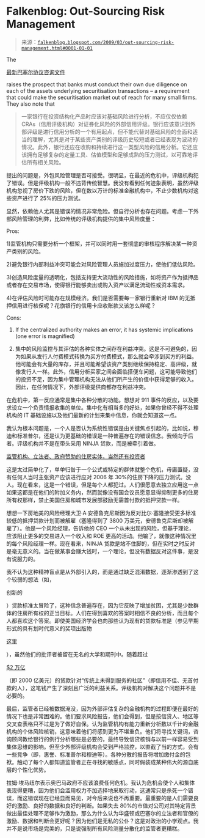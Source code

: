 <!--yml

category: 未分类

日期：2024 年 5 月 12 日 22:18:50

-->

# Falkenblog: Out-Sourcing Risk Management

> 来源：[`falkenblog.blogspot.com/2009/03/out-sourcing-risk-management.html#0001-01-01`](http://falkenblog.blogspot.com/2009/03/out-sourcing-risk-management.html#0001-01-01)

The

[最新巴塞尔协议咨询文件](http://www.bis.org/publ/bcbs150.pdf?noframes=1)

raises the prospect that banks must conduct their own due diligence on each of the assets underlying securitisation transactions – a requirement that could make the securitisation market out of reach for many small firms. They also note that

> 一家银行在投资结构化产品时应该对基础风险进行分析，不应仅仅依赖 CRAs（信用评级机构）对证券化风险的外部信用评级。银行应该意识到外部评级是进行信用分析的一个有用起点，但不能代替对基础风险的全面和适当的理解，尤其是对于某些资产类别的评级历史较短或者已经表现为波动的情况。此外，银行还应在收购和持续进行这一类型风险的信用分析。它还应该拥有足够复杂的定量工具、估值模型和足够成熟的压力测试，以可靠地评估所有相关风险。

提出的问题是，外包风险管理是否可接受。很明显，在最近的危机中，评级机构犯了错误。但是评级机构一般不违背传统智慧。我没有看到任何迹象表明，虽然评级机构忽视了房价下跌的风险，但在数以万计的标准金融机构中，不止少数机构对这些资产进行了 25%的压力测试。

显然，依赖他人尤其是错误的情况非常危险。但自行分析也存在问题。考虑一下外部风险管理的利弊，比如传统的评级机构提供的集中风险度量：

Pros:

1)监管机构只需要分析一个框架，并可以同时用一套彻底的审核程序解决某一种资产类别的风险。

2)避免银行内部利益冲突可能会对风险管理人员施加过度压力，使他们低估风险。

3)创造风险度量的透明化，包括支持更大流动性的风险措施，如将资产作为抵押品或者存在交易市场，使得银行能够卖出或购入资产以满足流动性或资本需求。

4)在评估风险时可能存在规模经济。我们是否需要每一家银行重新对 IBM 的无抵押信用进行核保呢？花旗银行的信用卡应收账款又该怎么样呢？

Cons:

1) If the centralized authority makes an error, it has systemic implications (one error is magnified)

2) 集中的风险监控与其评估的各种实体之间存在利益冲突。这是不可避免的，因为如果从发行人付费模式转换为买方付费模式，那么就会牵涉到买方的利益。他可能会有大量的库存，并且可能希望该资产类别继续保持稳定、高评级，就像发行人一样。此外，信用分析买家之间会面临搭便车问题，这可能导致他们的投资不足，因为集中管理机构无法从他们所产生的价值中获得足够的收入。因此，在任何情况下，外部评级提供商都存在利益冲突。

在危机中，第一反应通常是集中各种分散的功能。想想对 911 事件的反应，以及要求设立一个负责情报收集的单位。集中化有相当多的好处，如果你曾经不得不处理机构的 IT 基础设施以及他们最新的计划来集中信息，你就会知道这一点。

我认为根本问题是，一个人是否认为系统性错误是由关键焦点引起的，比如说，穆迪和标准普尔，还是认为更基础的错误是一种普遍存在的错误信念。我倾向于后者。评级机构并不是在带头采用 NINJA 贷款，而是被牵引着做。

[监管机构、立法者、政府赞助的住房实体，当然还有投资者](http://falkenblog.blogspot.com/2008/09/stan-liebowitz.html)

这是太过简单化了，单单归咎于一个公式或特定的群体就整个危机，毋庸置疑，没有任何人当时主张资产应该进行应对 2006 年 30%的住房下降的压力测试。没人。现在看来，这是一个错误，但是每个人都犯过。人们很愿意去独立应用这一点如果这都是在他们的附加义务内，然而就像没有国会议员愿意显得抑制更多的住房所有权那样，禁止美国住房和城市发展部鼓励无需首付款的抵押贷款一样。 

想想一下房地美的风险经理大卫·A·安德鲁克尼斯因为反对比尔·塞隆接受更多标准较低的抵押贷款计划而被解雇（塞隆得到了 3800 万美元，安德鲁克尼斯却被解雇了）。他是一个风险经理，告诉他的 CEO 一个从未出现的风险，但基于理论，应该阻止更多的交易进入一个收入和 ROE 更高的活动。他输了，就像这种情况里的每个风险经理一样。现在看来，NINJA 贷款是站不住脚的，但在实时之时反对是毫无意义的。当在做某事会赚大钱时，一个理论，但没有数据反对这件事，是没有说服力的。

我不认为这种精神盲点是从外部引入的，而是通过缺乏混淆数据，逐渐渗透到了这个较弱的想法（如，

创新的

）贷款标准太冒险了，这种信念普遍存在，因为它反映了增加贫困，尤其是少数群体的住房所有权的正当目标。人们在得到喜欢的答案时相信不良的分析，而且每个人都喜欢这个答案。即使美国经济学会也向那些认为现有的贷款标准是（参见早期形式的具有划时代意义的奖项出版物

[这里](http://www.bos.frb.org/economic/wp/wp1992/wp92_7.pdf)

），虽然他们的批评者被留在无名的大学和期刊中。随着超过

[$2 万亿](http://www.community-wealth.org/_pdfs/articles-publications/cdfis/report-ncrc.pdf)

（即 2000 亿美元）的贷款针对“传统上未得到服务的社区”（即信用不佳、无首付款的人），这笔钱产生了深刻且广泛的利益关系。评级机构对解决这个问题并不是必要的。

最后，监管者已经被数据淹没，因为外部评估复杂的金融机构的过程即便在最好的情况下也是非常困难的。他们要求风险报告，他们会得到，但是按信贷人、地区等交叉查表格只不过是为了做好自保。认为监管机构有能力重新分析数以千计的金融机构的个体风险核销，这意味着他们将感到更为不堪重负。他们将寻找关键词，咨询顾问教给银行的例行分析哪些是必要的，最终导致信贷核销与以前一样容易受到集体思维的影响。但至少外部评级机构会受到严格监控，以直截了当的方式，会有一些竞争（即，惠誉、标准普尔和穆迪等）。各种分散的报告将增加缴付金的包袱。触动了每个人都知道监管者正在寻找的敏感点，同时假装成某种伟大的源自底层的个性化优势。

拉姆·埃马纽尔表示奥巴马政府不应该浪费任何危机。我认为危机会使个人和集体表现得更糟，因为他们会滥用权力不加选择地采取行动，这通常只是杀死一个错误，而这错误现在已经显而易见，对今后来说也不再重要。最重要的是人们需要良好的激励、良好的数据和良好的判断。如果失去 80%的市值对公司对其特定背景做出最佳处理不足够作为激励，那么为什么认为华盛顿或巴塞尔的立法者和官僚的激励、数据和判断会更好呢？因为他们是无私的公仆？这是对政治的小学观点。我并不是说市场是完美的，只是说强制所有风险测量分散化的监管者更糟糕。

